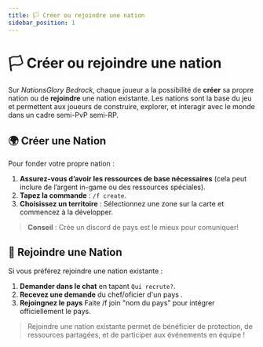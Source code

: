 ```yaml
---
title: 🏳️ Créer ou rejoindre une nation
sidebar_position: 1
---
```


# 🏳️ Créer ou rejoindre une nation

Sur *NationsGlory Bedrock*, chaque joueur a la possibilité de **créer** sa propre nation ou de **rejoindre** une nation existante. Les nations sont la base du jeu et permettent aux joueurs de construire, explorer, et interagir avec le monde dans un cadre semi-PvP semi-RP.

## 🌍 Créer une Nation

Pour fonder votre propre nation :
1. **Assurez-vous d’avoir les ressources de base nécessaires** (cela peut inclure de l’argent in-game ou des ressources spéciales).
2. **Tapez la commande** : `/f create`.
3. **Choisissez un territoire** : Sélectionnez une zone sur la carte et commencez à la développer.

> **Conseil** : Crée un discord de pays est le mieux pour comuniquer!

## 🤝 Rejoindre une Nation

Si vous préférez rejoindre une nation existante :
1. **Demander dans le chat** en tapant `Qui recrute?`.
2. **Recevez une demande** du chef/oficier d'un pays .
3. **Rejoingnez le pays** Faite /f join "nom du pays" pour intégrer officiellement le pays.

> Rejoindre une nation existante permet de bénéficier de protection, de ressources partagées, et de participer aux événements en équipe !
